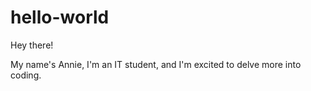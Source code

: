 # hello-world

Hey there!

My name's Annie, I'm an IT student, and I'm excited to delve more into coding.
